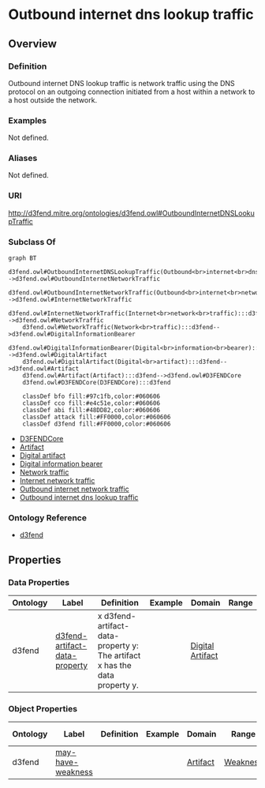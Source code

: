 # Outbound internet dns lookup traffic

## Overview

### Definition
Outbound internet DNS lookup traffic is network traffic using the DNS protocol on an outgoing connection initiated from a host within a network to a host outside the network.

### Examples
Not defined.

### Aliases
Not defined.

### URI
http://d3fend.mitre.org/ontologies/d3fend.owl#OutboundInternetDNSLookupTraffic

### Subclass Of
```mermaid
graph BT
    d3fend.owl#OutboundInternetDNSLookupTraffic(Outbound<br>internet<br>dns<br>lookup<br>traffic):::d3fend-->d3fend.owl#OutboundInternetNetworkTraffic
    d3fend.owl#OutboundInternetNetworkTraffic(Outbound<br>internet<br>network<br>traffic):::d3fend-->d3fend.owl#InternetNetworkTraffic
    d3fend.owl#InternetNetworkTraffic(Internet<br>network<br>traffic):::d3fend-->d3fend.owl#NetworkTraffic
    d3fend.owl#NetworkTraffic(Network<br>traffic):::d3fend-->d3fend.owl#DigitalInformationBearer
    d3fend.owl#DigitalInformationBearer(Digital<br>information<br>bearer):::d3fend-->d3fend.owl#DigitalArtifact
    d3fend.owl#DigitalArtifact(Digital<br>artifact):::d3fend-->d3fend.owl#Artifact
    d3fend.owl#Artifact(Artifact):::d3fend-->d3fend.owl#D3FENDCore
    d3fend.owl#D3FENDCore(D3FENDCore):::d3fend
    
    classDef bfo fill:#97c1fb,color:#060606
    classDef cco fill:#e4c51e,color:#060606
    classDef abi fill:#48DD82,color:#060606
    classDef attack fill:#FF0000,color:#060606
    classDef d3fend fill:#FF0000,color:#060606
```

- [D3FENDCore](/docs/ontology/reference/model/D3FENDCore/D3FENDCore.md)
- [Artifact](/docs/ontology/reference/model/D3FENDCore/Artifact/Artifact.md)
- [Digital artifact](/docs/ontology/reference/model/D3FENDCore/Artifact/Digital%20artifact/Digital%20artifact.md)
- [Digital information bearer](/docs/ontology/reference/model/D3FENDCore/Artifact/Digital%20artifact/Digital%20information%20bearer/Digital%20information%20bearer.md)
- [Network traffic](/docs/ontology/reference/model/D3FENDCore/Artifact/Digital%20artifact/Digital%20information%20bearer/Network%20traffic/Network%20traffic.md)
- [Internet network traffic](/docs/ontology/reference/model/D3FENDCore/Artifact/Digital%20artifact/Digital%20information%20bearer/Network%20traffic/Internet%20network%20traffic/Internet%20network%20traffic.md)
- [Outbound internet network traffic](/docs/ontology/reference/model/D3FENDCore/Artifact/Digital%20artifact/Digital%20information%20bearer/Network%20traffic/Internet%20network%20traffic/Outbound%20internet%20network%20traffic/Outbound%20internet%20network%20traffic.md)
- [Outbound internet dns lookup traffic](/docs/ontology/reference/model/D3FENDCore/Artifact/Digital%20artifact/Digital%20information%20bearer/Network%20traffic/Internet%20network%20traffic/Outbound%20internet%20network%20traffic/Outbound%20internet%20dns%20lookup%20traffic/Outbound%20internet%20dns%20lookup%20traffic.md)


### Ontology Reference
- [d3fend](http://d3fend.mitre.org/ontologies/d3fend.owl#)

## Properties
### Data Properties
| Ontology | Label | Definition | Example | Domain | Range |
|----------|-------|------------|---------|--------|-------|
| d3fend | [d3fend-artifact-data-property](http://d3fend.mitre.org/ontologies/d3fend.owl#d3fend-artifact-data-property) | x d3fend-artifact-data-property y: The artifact x has the data property y. |  | [Digital Artifact](/docs/ontology/reference/model/D3FENDCore/Artifact/Digital%20artifact/Digital%20artifact.md) | []() |

### Object Properties
| Ontology | Label | Definition | Example | Domain | Range | Inverse Of |
|----------|-------|------------|---------|--------|-------|------------|
| d3fend | [may-have-weakness](http://d3fend.mitre.org/ontologies/d3fend.owl#may-have-weakness) |  |  | [Artifact](/docs/ontology/reference/model/D3FENDCore/Artifact/Artifact.md) | [Weakness](/docs/ontology/reference/model/D3FENDCore/Weakness/Weakness.md) | []() |

